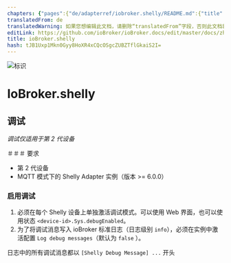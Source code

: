 ```yaml
---
chapters: {"pages":{"de/adapterref/iobroker.shelly/README.md":{"title":{"de":"ioBroker.shelly"},"content":"de/adapterref/iobroker.shelly/README.md"},"de/adapterref/iobroker.shelly/protocol-coap.md":{"title":{"de":"ioBroker.shelly"},"content":"de/adapterref/iobroker.shelly/protocol-coap.md"},"de/adapterref/iobroker.shelly/protocol-mqtt.md":{"title":{"de":"ioBroker.shelly"},"content":"de/adapterref/iobroker.shelly/protocol-mqtt.md"},"de/adapterref/iobroker.shelly/restricted-login.md":{"title":{"de":"ioBroker.shelly"},"content":"de/adapterref/iobroker.shelly/restricted-login.md"},"de/adapterref/iobroker.shelly/state-changes.md":{"title":{"de":"ioBroker.shelly"},"content":"de/adapterref/iobroker.shelly/state-changes.md"},"de/adapterref/iobroker.shelly/faq.md":{"title":{"de":"ioBroker.shelly"},"content":"de/adapterref/iobroker.shelly/faq.md"},"de/adapterref/iobroker.shelly/debug.md":{"title":{"de":"ioBroker.shelly"},"content":"de/adapterref/iobroker.shelly/debug.md"}}}
translatedFrom: de
translatedWarning: 如果您想编辑此文档，请删除“translatedFrom”字段，否则此文档将再次自动翻译
editLink: https://github.com/ioBroker/ioBroker.docs/edit/master/docs/zh-cn/adapterref/iobroker.shelly/debug.md
title: ioBroker.shelly
hash: tJB1Uxp1Mkn0Gyy8HoXR4xCQcOSgcZUBZTflGkaiS2I=
---
```

![标识](../../../de/adapterref/iobroker.shelly/../../admin/shelly.png)

# IoBroker.shelly
## 调试
*调试仅适用于第 2 代设备*

＃＃＃ 要求
- 第 2 代设备
- MQTT 模式下的 Shelly Adapter 实例（版本 >= 6.0.0）

### 启用调试
1. 必须在每个 Shelly 设备上单独激活调试模式。可以使用 Web 界面，也可以使用状态 ``<device-id>.Sys.debugEnabled``。
2. 为了将调试消息写入 ioBroker 标准日志（日志级别 ``info``），必须在实例中激活配置 ``Log debug messages``（默认为 ``false`` ）。

日志中的所有调试消息都以 ``[Shelly Debug Message] ...`` 开头